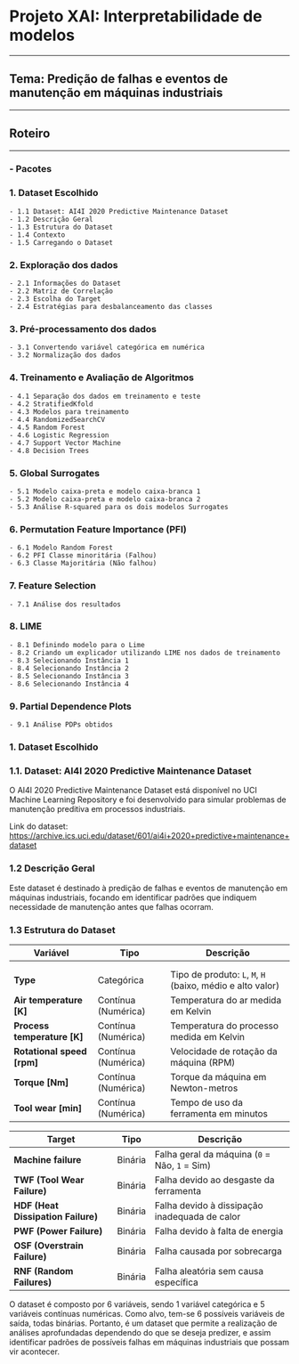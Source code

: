 # **Projeto XAI: Interpretabilidade de modelos**

---

## Tema: **Predição de falhas e eventos de manutenção em máquinas industriais**

---
## **Roteiro**
---
### -  Pacotes
### 1. Dataset Escolhido
    - 1.1 Dataset: AI4I 2020 Predictive Maintenance Dataset
    - 1.2 Descrição Geral
    - 1.3 Estrutura do Dataset
    - 1.4 Contexto
    - 1.5 Carregando o Dataset

### 2. Exploração dos dados
    - 2.1 Informações do Dataset
    - 2.2 Matriz de Correlação
    - 2.3 Escolha do Target
    - 2.4 Estratégias para desbalanceamento das classes

### 3. Pré-processamento dos dados
    - 3.1 Convertendo variável categórica em numérica
    - 3.2 Normalização dos dados
### 4. Treinamento e Avaliação de Algoritmos
    - 4.1 Separação dos dados em treinamento e teste
    - 4.2 StratifiedKfold
    - 4.3 Modelos para treinamento
    - 4.4 RandomizedSearchCV
    - 4.5 Random Forest
    - 4.6 Logistic Regression
    - 4.7 Support Vector Machine
    - 4.8 Decision Trees

### 5. Global Surrogates
    - 5.1 Modelo caixa-preta e modelo caixa-branca 1
    - 5.2 Modelo caixa-preta e modelo caixa-branca 2
    - 5.3 Análise R-squared para os dois modelos Surrogates

### 6. Permutation Feature Importance (PFI)
    - 6.1 Modelo Random Forest
    - 6.2 PFI Classe minoritária (Falhou)
    - 6.3 Classe Majoritária (Não falhou)

### 7. Feature Selection
    - 7.1 Análise dos resultados

### 8. LIME
    - 8.1 Definindo modelo para o Lime
    - 8.2 Criando um explicador utilizando LIME nos dados de treinamento
    - 8.3 Selecionando Instância 1
    - 8.4 Selecionando Instância 2
    - 8.5 Selecionando Instância 3
    - 8.6 Selecionando Instância 4

### 9. Partial Dependence Plots
    - 9.1 Análise PDPs obtidos


### **1. Dataset Escolhido**

### 1.1. Dataset: AI4I 2020 Predictive Maintenance Dataset

O AI4I 2020 Predictive Maintenance Dataset está disponível no UCI Machine Learning Repository e foi desenvolvido para simular problemas de manutenção preditiva em processos industriais.

Link do dataset: https://archive.ics.uci.edu/dataset/601/ai4i+2020+predictive+maintenance+dataset


### 1.2 Descrição Geral

Este dataset é destinado à predição de falhas e eventos de manutenção em máquinas industriais, focando em identificar padrões que indiquem necessidade de manutenção antes que falhas ocorram.


### 1.3 Estrutura do Dataset

| **Variável**                | **Tipo**           | **Descrição**                                              |
|-----------------------------|--------------------|------------------------------------------------------------|
|                   |
| |
| **Type**                    | Categórica         | Tipo de produto: `L`, `M`, `H` (baixo, médio e alto valor)  |
| **Air temperature [K]**      | Contínua (Numérica)| Temperatura do ar medida em Kelvin                         |
| **Process temperature [K]**  | Contínua (Numérica)| Temperatura do processo medida em Kelvin                   |
| **Rotational speed [rpm]**   | Contínua (Numérica)| Velocidade de rotação da máquina (RPM)                     |
| **Torque [Nm]**              | Contínua (Numérica)| Torque da máquina em Newton-metros                         |
| **Tool wear [min]**          | Contínua (Numérica)| Tempo de uso da ferramenta em minutos                      |

| **Target**                  | **Tipo**           | **Descrição**                                              |
|-----------------------------|--------------------|------------------------------------------------------------|
| **Machine failure**          | Binária            | Falha geral da máquina (`0` = Não, `1` = Sim)              |
| **TWF (Tool Wear Failure)**  | Binária            | Falha devido ao desgaste da ferramenta                     |
| **HDF (Heat Dissipation Failure)** | Binária      | Falha devido à dissipação inadequada de calor              |
| **PWF (Power Failure)**      | Binária            | Falha devido à falta de energia                            |
| **OSF (Overstrain Failure)** | Binária            | Falha causada por sobrecarga                               |
| **RNF (Random Failures)**    | Binária            | Falha aleatória sem causa específica                       |


O dataset é composto por 6 variáveis, sendo 1 variável categórica e 5 variáveis contínuas numéricas. Como alvo, tem-se 6 possíveis variáveis de saída, todas binárias. Portanto, é um dataset que permite a realização de análises aprofundadas dependendo do que se deseja predizer, e assim identificar padrões de possíveis falhas em máquinas industriais que possam vir acontecer.
